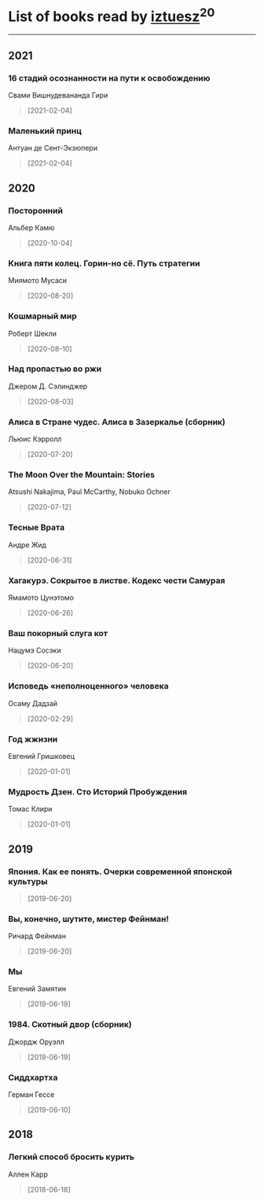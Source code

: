 # List of books read by [iztuesz](https://plus.google.com/u/0/100877468102766148730/)<sup>20</sup>
---

## 2021

### 16 стадий осознанности на пути к освобождению
Свами Вишнудевананда Гири
> [2021-02-04] 


### Маленький принц
Антуан де Сент-Экзюпери
> [2021-02-04] 



## 2020

### Посторонний
Альбер Камю
> [2020-10-04] 


### Книга пяти колец. Горин-но сё. Путь стратегии
Миямото Мусаси
> [2020-08-20] 


### Кошмарный мир
Роберт Шекли
> [2020-08-10] 


### Над пропастью во ржи
Джером Д. Сэлинджер
> [2020-08-03] 


### Алиса в Стране чудес. Алиса в Зазеркалье (сборник)
Льюис Кэрролл
> [2020-07-20] 


### The Moon Over the Mountain: Stories
Atsushi Nakajima, Paul McCarthy, Nobuko Ochner
> [2020-07-12] 


### Тесные Врата
Андре Жид
> [2020-06-31] 


### Хагакурэ. Сокрытое в листве. Кодекс чести Самурая
Ямамото Цунэтомо
> [2020-06-26] 


### Ваш покорный слуга кот
Нацумэ Сосэки
> [2020-06-20] 


### Исповедь «неполноценного» человека
Осаму Дадзай
> [2020-02-29] 


### Год жжизни
Евгений Гришковец
> [2020-01-01] 


### Мудрость Дзен. Сто Историй Пробуждения
Томас Клири
> [2020-01-01] 



## 2019

### Япония. Как ее понять. Очерки современной японской культуры
> [2019-06-20] 


### Вы, конечно, шутите, мистер Фейнман!
Ричард Фейнман
> [2019-06-20] 


### Мы
Евгений Замятин
> [2019-06-19] 


### 1984. Скотный двор (сборник)
Джордж Оруэлл
> [2019-06-19] 


### Сиддхартха
Герман Гессе
> [2019-06-10] 



## 2018

### Легкий способ бросить курить
Аллен Карр
> [2018-06-18] 



